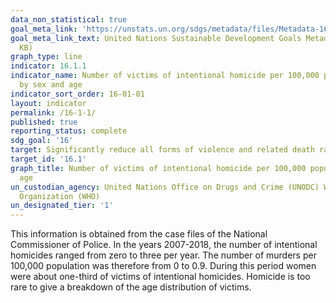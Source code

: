 ```yaml
---
data_non_statistical: true
goal_meta_link: 'https://unstats.un.org/sdgs/metadata/files/Metadata-16-01-01.pdf '
goal_meta_link_text: United Nations Sustainable Development Goals Metadata (PDF 222
  KB)
graph_type: line
indicator: 16.1.1
indicator_name: Number of victims of intentional homicide per 100,000 population,
  by sex and age
indicator_sort_order: 16-01-01
layout: indicator
permalink: /16-1-1/
published: true
reporting_status: complete
sdg_goal: '16'
target: Significantly reduce all forms of violence and related death rates everywhere
target_id: '16.1'
graph_title: Number of victims of intentional homicide per 100,000 population, by sex and
  age
un_custodian_agency: United Nations Office on Drugs and Crime (UNODC) World Health
  Organization (WHO)
un_designated_tier: '1'
---
```


This information is obtained from the case files of the National Commissioner of Police. In the years 2007-2018, the number of intentional homicides ranged from zero to three per year. The number of murders per 100,000 population was therefore from 0
to 0.9. During this period women were about one-third of victims of intentional homicides. Homicide is too rare to give a breakdown of the age distribution of victims.

